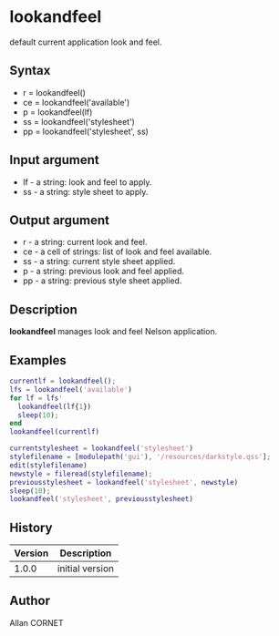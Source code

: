# lookandfeel

default current application look and feel.

## Syntax

- r = lookandfeel()
- ce = lookandfeel('available')
- p = lookandfeel(lf)
- ss = lookandfeel('stylesheet')
- pp = lookandfeel('stylesheet', ss)

## Input argument

- lf - a string: look and feel to apply.
- ss - a string: style sheet to apply.

## Output argument

- r - a string: current look and feel.
- ce - a cell of strings: list of look and feel available.
- ss - a string: current style sheet applied.
- p - a string: previous look and feel applied.
- pp - a string: previous style sheet applied.

## Description

  <p><b>lookandfeel</b> manages look and feel Nelson application.</p>

## Examples

```matlab
currentlf = lookandfeel();
lfs = lookandfeel('available')
for lf = lfs'
  lookandfeel(lf{1})
  sleep(10);
end
lookandfeel(currentlf)
```

```matlab
currentstylesheet = lookandfeel('stylesheet')
stylefilename = [modulepath('gui'), '/resources/darkstyle.qss'];
edit(stylefilename)
newstyle = fileread(stylefilename);
previousstylesheet = lookandfeel('stylesheet', newstyle)
sleep(10);
lookandfeel('stylesheet', previousstylesheet)
```

## History

| Version | Description     |
| ------- | --------------- |
| 1.0.0   | initial version |

## Author

Allan CORNET
